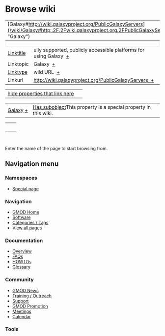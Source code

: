 



<span id="top"></span>




# <span dir="auto">Browse wiki</span>






|  |  |
|----|----|
| [Galaxy#http://wiki.galaxyproject.org/PublicGalaxyServers](/wiki/Galaxy#http:.2F.2Fwiki.galaxyproject.org.2FPublicGalaxyServers "Galaxy") |  |

|  |  |
|----|----|
| [Linktitle](/wiki/Property%253ALinktitle "Property%253ALinktitle") | <span class="smwb-value">ully supported, publicly accessible platforms for using Galaxy  <span class="smwsearch">[+](/wiki/Special%253ASearchByProperty/Linktitle/ully-20supported,-20publicly-20accessible-20platforms-20for-20using-20Galaxy "Special%253ASearchByProperty/Linktitle/ully-20supported,-20publicly-20accessible-20platforms-20for-20using-20Galaxy")</span></span> |
| Linktopic | <span class="smwb-value">Galaxy  <span class="smwsearch">[+](/wiki/Special%253ASearchByProperty/Linktopic/Galaxy "Special%253ASearchByProperty/Linktopic/Galaxy")</span></span> |
| [Linktype](/wiki/Property%253ALinktype "Property%253ALinktype") | <span class="smwb-value">wild URL  <span class="smwsearch">[+](/wiki/Special%253ASearchByProperty/Linktype/wild-20URL "Special%253ASearchByProperty/Linktype/wild-20URL")</span></span> |
| Linkurl | <span class="smwb-value">http://wiki.galaxyproject.org/PublicGalaxyServers  <span class="smwsearch">[+](/wiki/Special%253ASearchByProperty/Linkurl/http:-2F-2Fwiki.galaxyproject.org-2FPublicGalaxyServers "Special%253ASearchByProperty/Linkurl/http:-2F-2Fwiki.galaxyproject.org-2FPublicGalaxyServers")</span></span> |

<span id="smw_browse_incoming"></span>

|  |  |
|----|----|
| [hide properties that link here](/mediawiki/index.php?title=Special:Browse&offset=0&dir=out&article=Galaxy%23http%253A%2F%2Fwiki.galaxyproject.org%2FPublicGalaxyServers)  |  |

|  |  |
|----|----|
| <span class="smwb-ivalue">[Galaxy](/wiki/Galaxy "Galaxy") <span class="smwbrowse">[+](/wiki/Special%253ABrowse/Galaxy "Special%253ABrowse/Galaxy")</span></span> | <span class="smw-highlighter" data-type="1" state="inline" data-title="Property"><span class="smwbuiltin">[Has subobject](/wiki/Property%253AHas_subobject "Property:Has subobject")</span><span class="smwttcontent">This property is a special property in this wiki.</span></span> |

|     |     |
|-----|-----|
|     |     |

 

Enter the name of the page to start browsing from.  








## Navigation menu



### Namespaces

- <span id="ca-nstab-special">[Special
  page](/wiki/Special%253ABrowse/Galaxy-23http%253A-2F-2Fwiki.galaxyproject.org-2FPublicGalaxyServers "This is a special page, you cannot edit the page itself")</span>






### Navigation



- <span id="n-GMOD-Home">[GMOD Home](/wiki/Main_Page)</span>
- <span id="n-Software">[Software](/wiki/GMOD_Components)</span>
- <span id="n-Categories-.2F-Tags">[Categories /
  Tags](/wiki/Categories)</span>
- <span id="n-View-all-pages">[View all
  pages](/wiki/Special:AllPages)</span>




### Documentation



- <span id="n-Overview">[Overview](/wiki/Overview)</span>
- <span id="n-FAQs">[FAQs](/wiki/Category%253AFAQ)</span>
- <span id="n-HOWTOs">[HOWTOs](/wiki/Category%253AHOWTO)</span>
- <span id="n-Glossary">[Glossary](/wiki/Glossary)</span>




### Community



- <span id="n-GMOD-News">[GMOD News](/wiki/GMOD_News)</span>
- <span id="n-Training-.2F-Outreach">[Training /
  Outreach](/wiki/Training_and_Outreach)</span>
- <span id="n-Support">[Support](/wiki/Support)</span>
- <span id="n-GMOD-Promotion">[GMOD
  Promotion](/wiki/GMOD_Promotion)</span>
- <span id="n-Meetings">[Meetings](/wiki/Meetings)</span>
- <span id="n-Calendar">[Calendar](/wiki/Calendar)</span>




### Tools












<!-- -->




